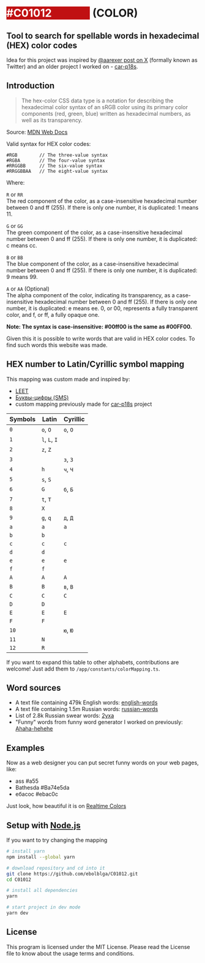 # <span style="background-color: #C01012; color: #FFFFFF; padding-right: 100px">#C01012</span> (COLOR)
## Tool to search for spellable words in hexadecimal (HEX) color codes

Idea for this project was inspired by [@aarexer post on X](https://x.com/aarexer/status/1938841036274413999) (formally known as Twitter) and an older project I worked on - [car-p18s](https://github.com/ebolblga/car-p18s).

## Introduction

> The hex-color CSS data type is a notation for describing the hexadecimal color syntax of an sRGB color using its primary color components (red, green, blue) written as hexadecimal numbers, as well as its transparency.

Source: [MDN Web Docs <hex-color>](https://developer.mozilla.org/en-US/docs/Web/CSS/hex-color)

Valid syntax for HEX color codes:
```text
#RGB        // The three-value syntax
#RGBA       // The four-value syntax
#RRGGBB     // The six-value syntax
#RRGGBBAA   // The eight-value syntax
```
Where:

`R` or `RR`<br />
The red component of the color, as a case-insensitive hexadecimal number between 0 and ff (255). If there is only one number, it is duplicated: 1 means 11.

`G` or `GG`<br />
The green component of the color, as a case-insensitive hexadecimal number between 0 and ff (255). If there is only one number, it is duplicated: c means cc.

`B` or `BB`<br />
The blue component of the color, as a case-insensitive hexadecimal number between 0 and ff (255). If there is only one number, it is duplicated: 9 means 99.

`A` or `AA` (Optional)<br />
The alpha component of the color, indicating its transparency, as a case-insensitive hexadecimal number between 0 and ff (255). If there is only one number, it is duplicated: e means ee. 0, or 00, represents a fully transparent color, and f, or ff, a fully opaque one.

**Note: The syntax is case-insensitive: #00ff00 is the same as #00FF00.**

Given this it is possible to write words that are valid in HEX color codes. To find such words this website was made.

## HEX number to Latin/Cyrillic symbol mapping
This mapping was custom made and inspired by:
- [LEET](https://en.wikipedia.org/wiki/Leet)
- [Буквы-цифры (SMS)](https://translit.tsymbal.su/q/%D0%90%D0%91%D0%92%D0%93%D0%94%D0%95%D0%81%D0%96%D0%97%D0%98%D0%99%D0%9A%D0%9B%D0%9C%D0%9D%D0%9E%D0%9F%D0%A0%D0%A1%D0%A2%D0%A3%D0%A4%D0%A5%D0%A6%D0%A7%D0%A8%D0%A9%D0%AA%D0%AB%D0%AC%D0%AD%D0%AE%D0%AF/)
- custom mapping previously made for [car-p18s](https://github.com/ebolblga/car-p18s) project

| Symbols | Latin         | Cyrillic |
| ------- | ------------- | -------- |
| `0`     | `o`, `O`      | `о`, `О` |
| `1`     | `l`, `L`, `I` |          |
| `2`     | `z`, `Z`      |          |
| `3`     |               | `з`, `З` |
| `4`     | `h`           | `ч`, `Ч` |
| `5`     | `s`, `S`      |          |
| `6`     | `G`           | `б`, `Б` |
| `7`     | `t`, `T`      |          |
| `8`     | `X`           |          |
| `9`     | `g`, `q`      | `д`, `Д` |
| `a`     | `a`           | `а`      |
| `b`     | `b`           |          |
| `c`     | `c`           | `с`      |
| `d`     | `d`           |          |
| `e`     | `e`           | `е`      |
| `f`     | `f`           |          |
| `A`     | `A`           | `А`      |
| `B`     | `B`           | `в`, `В` |
| `C`     | `C`           | `С`      |
| `D`     | `D`           |          |
| `E`     | `E`           | `Е`      |
| `F`     | `F`           |          |
| `10`    |               | `ю`, `Ю` |
| `11`    | `N`           |          |
| `12`    | `R`           |          |

If you want to expand this table to other alphabets, contributions are welcome! Just add them to `/app/constants/colorMapping.ts`.

## Word sources
- A text file containing 479k English words: [english-words](https://github.com/dwyl/english-words)
- A text file containing 1.5m Russian words: [russian-words](https://github.com/danakt/russian-words)
- List of 2.8k Russian swear words: [2yxa](https://doc.2yxa.mobi/mat/)
- "Funny" words from funny word generator I worked on previously: [Ahaha-hehehe](https://github.com/ebolblga/Ahaha-hehehe)

## Examples
Now as a web designer you can put secret funny words on your web pages, like:
- ass #a55
- Bathesda #Ba74e5da
- ебасос #ebac0c

Just look, how beautiful it is on [Realtime Colors](https://www.realtimecolors.com/?colors=aa5555-1a0c0c-eb0c0c-931515-Ba74e5&fonts=Inter-Inter)

## Setup with [Node.js](https://nodejs.org/en/)
If you want to try changing the mapping
```bash
# install yarn
npm install --global yarn

# download repository and cd into it
git clone https://github.com/ebolblga/C01012.git
cd C01012

# install all dependencies
yarn

# start project in dev mode
yarn dev
```

## License
This program is licensed under the MIT License. Please read the License file to know about the usage terms and conditions.
